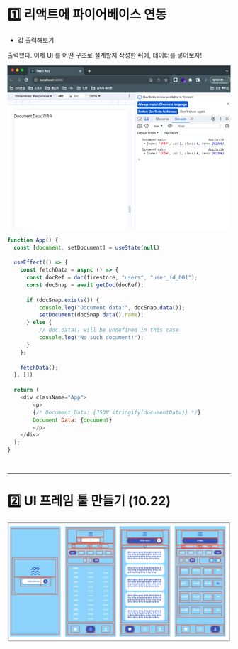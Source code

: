# 1️⃣ 리액트에 파이어베이스 연동

* 값 출력해보기

출력했다. 이제 UI 를 어떤 구조로 설계할지 작성한 뒤에, 데이터를 넣어보자!

![Alt text](img/17.png)

```js
function App() {
  const [document, setDocument] = useState(null);

  useEffect(() => {
    const fetchData = async () => {
      const docRef = doc(firestore, "users", "user_id_001");
      const docSnap = await getDoc(docRef);
  
      if (docSnap.exists()) {
          console.log("Document data:", docSnap.data());
          setDocument(docSnap.data().name);
      } else {
          // doc.data() will be undefined in this case
          console.log("No such document!");
      }
    };

    fetchData();
  }, [])

  return (
    <div className="App">
        <p>
        {/* Document Data: {JSON.stringify(documentData)} */}
        Document Data: {document}
        </p>
    </div>
  );
}
```

<br>

---

# 2️⃣ UI 프레임 툴 만들기 (10.22)

![Alt text](img/18.png)